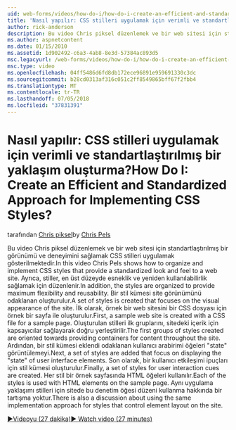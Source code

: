```yaml
---
uid: web-forms/videos/how-do-i/how-do-i-create-an-efficient-and-standardized-approach-for-implementing-css-styles
title: 'Nasıl yapılır: CSS stilleri uygulamak için verimli ve standartlaştırılmış bir yaklaşım oluşturma? | Microsoft Docs'
author: rick-anderson
description: Bu video Chris piksel düzenlemek ve bir web sitesi için standartlaştırılmış bir görünümü ve deneyimini sağlamak CSS stilleri uygulamak gösterilmektedir. Ayrıca, stillerdir...
ms.author: aspnetcontent
ms.date: 01/15/2010
ms.assetid: 1d902492-c6a3-4ab8-8e3d-57384ac893d5
msc.legacyurl: /web-forms/videos/how-do-i/how-do-i-create-an-efficient-and-standardized-approach-for-implementing-css-styles
msc.type: video
ms.openlocfilehash: 04ff5486d6fd8db172ece96891e959691330c3dc
ms.sourcegitcommit: b28cd0313af316c051c2ff8549865bff67f2fbb4
ms.translationtype: MT
ms.contentlocale: tr-TR
ms.lasthandoff: 07/05/2018
ms.locfileid: "37831391"
---
```

<a name="how-do-i-create-an-efficient-and-standardized-approach-for-implementing-css-styles"></a><span data-ttu-id="434b3-105">Nasıl yapılır: CSS stilleri uygulamak için verimli ve standartlaştırılmış bir yaklaşım oluşturma?</span><span class="sxs-lookup"><span data-stu-id="434b3-105">How Do I: Create an Efficient and Standardized Approach for Implementing CSS Styles?</span></span>
====================
<span data-ttu-id="434b3-106">tarafından [Chris piksel](https://twitter.com/chrispels)</span><span class="sxs-lookup"><span data-stu-id="434b3-106">by [Chris Pels](https://twitter.com/chrispels)</span></span>

<span data-ttu-id="434b3-107">Bu video Chris piksel düzenlemek ve bir web sitesi için standartlaştırılmış bir görünümü ve deneyimini sağlamak CSS stilleri uygulamak gösterilmektedir.</span><span class="sxs-lookup"><span data-stu-id="434b3-107">In this video Chris Pels shows how to organize and implement CSS styles that provide a standardized look and feel to a web site.</span></span> <span data-ttu-id="434b3-108">Ayrıca, stiller, en üst düzeyde esneklik ve yeniden kullanılabilirlik sağlamak için düzenlenir.</span><span class="sxs-lookup"><span data-stu-id="434b3-108">In addition, the styles are organized to provide maximum flexibility and reusability.</span></span> <span data-ttu-id="434b3-109">Bir stil kümesi site görünümünü odaklanan oluşturulur.</span><span class="sxs-lookup"><span data-stu-id="434b3-109">A set of styles is created that focuses on the visual appearance of the site.</span></span> <span data-ttu-id="434b3-110">İlk olarak, örnek bir web sitesini bir CSS dosyası için örnek bir sayfa ile oluşturulur.</span><span class="sxs-lookup"><span data-stu-id="434b3-110">First, a sample web site is created with a CSS file for a sample page.</span></span> <span data-ttu-id="434b3-111">Oluşturulan stilleri ilk gruplarını, sitedeki içerik için kapsayıcılar sağlayarak doğru yerleştirilir.</span><span class="sxs-lookup"><span data-stu-id="434b3-111">The first groups of styles created are oriented towards providing containers for content throughout the site.</span></span> <span data-ttu-id="434b3-112">Ardından, bir stil kümesi eklendi odaklanan kullanıcı arabirimi öğeleri "state" görüntülemeyi.</span><span class="sxs-lookup"><span data-stu-id="434b3-112">Next, a set of styles are added that focus on displaying the "state" of user interface elements.</span></span> <span data-ttu-id="434b3-113">Son olarak, bir kullanıcı etkileşimi ipuçları için stil kümesi oluşturulur.</span><span class="sxs-lookup"><span data-stu-id="434b3-113">Finally, a set of styles for user interaction cues are created.</span></span> <span data-ttu-id="434b3-114">Her stil bir örnek sayfasında HTML öğeleri kullanılır.</span><span class="sxs-lookup"><span data-stu-id="434b3-114">Each of the styles is used with HTML elements on the sample page.</span></span> <span data-ttu-id="434b3-115">Aynı uygulama yaklaşımı stilleri için sitede bu denetim öğesi düzeni kullanma hakkında bir tartışma yoktur.</span><span class="sxs-lookup"><span data-stu-id="434b3-115">There is also a discussion about using the same implementation approach for styles that control element layout on the site.</span></span>

[<span data-ttu-id="434b3-116">&#9654;Videoyu (27 dakika)</span><span class="sxs-lookup"><span data-stu-id="434b3-116">&#9654; Watch video (27 minutes)</span></span>](https://channel9.msdn.com/Blogs/ASP-NET-Site-Videos/how-do-i-create-an-efficient-and-standardized-approach-for-implementing-css-styles)

